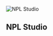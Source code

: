 ![NPL Studio](https://cdn.discordapp.com/attachments/1043269637837701133/1043443940797468692/NPL_BANNER.png)

## NPL Studio
